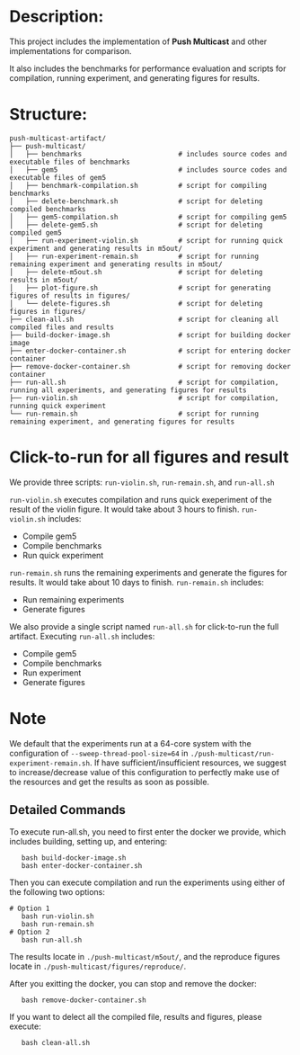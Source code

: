 # Description:
This project includes the implementation of **Push Multicast** and other implementations for comparison.

It also includes the benchmarks for performance evaluation and scripts for compilation, running experiment, and generating figures for results.

# Structure:
```shell
push-multicast-artifact/
├── push-multicast/
│   ├── benchmarks                        # includes source codes and executable files of benchmarks
│   ├── gem5                              # includes source codes and executable files of gem5
│   ├── benchmark-compilation.sh          # script for compiling benchmarks
│   ├── delete-benchmark.sh               # script for deleting compiled benchmarks
│   ├── gem5-compilation.sh               # script for compiling gem5
│   ├── delete-gem5.sh                    # script for deleting compiled gem5
│   ├── run-experiment-violin.sh          # script for running quick experiment and generating results in m5out/
│   ├── run-experiment-remain.sh          # script for running remaining experiment and generating results in m5out/
│   ├── delete-m5out.sh                   # script for deleting results in m5out/
│   ├── plot-figure.sh                    # script for generating figures of results in figures/
│   └── delete-figures.sh                 # script for deleting figures in figures/
├── clean-all.sh                          # script for cleaning all compiled files and results
├── build-docker-image.sh                 # script for building docker image
├── enter-docker-container.sh             # script for entering docker container
├── remove-docker-container.sh            # script for removing docker container
├── run-all.sh                            # script for compilation, running all experiments, and generating figures for results
├── run-violin.sh                         # script for compilation, running quick experiment
└── run-remain.sh                         # script for running remaining experiment, and generating figures for results
```

# Click-to-run for all figures and result
We provide three scripts: `run-violin.sh`, `run-remain.sh`, and `run-all.sh`

`run-violin.sh` executes compilation and runs quick exeperiment of the result of the violin figure. It would take about 3 hours to finish. `run-violin.sh` includes:
- Compile gem5
- Compile benchmarks
- Run quick experiment

`run-remain.sh` runs the remaining experiments and generate the figures for results. It would take about 10 days to finish. `run-remain.sh` includes:
- Run remaining experiments
- Generate figures

We also provide a single script named `run-all.sh` for click-to-run the full artifact. Executing `run-all.sh` includes:
- Compile gem5
- Compile benchmarks
- Run experiment
- Generate figures

# Note
We default that the experiments run at a 64-core system with the configuration of `--sweep-thread-pool-size=64` in `./push-multicast/run-experiment-remain.sh`. If have sufficient/insufficient resources, we suggest to increase/decrease value of this configuration to perfectly make use of the resources and get the results as soon as possible.

## Detailed Commands
To execute run-all.sh, you need to first enter the docker we provide, which includes building, setting up, and entering:
```shell
   bash build-docker-image.sh
   bash enter-docker-container.sh
```

Then you can execute compilation and run the experiments using either of the following two options:
```shell
# Option 1
   bash run-violin.sh
   bash run-remain.sh 
# Option 2
   bash run-all.sh
```

The results locate in `./push-multicast/m5out/`, and the reproduce figures locate in `./push-multicast/figures/reproduce/`.

After you exitting the docker, you can stop and remove the docker:
```shell
   bash remove-docker-container.sh
```

If you want to delect all the compiled file, results and figures, please execute:
```shell
   bash clean-all.sh
```
